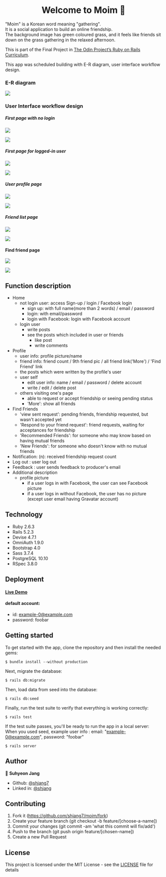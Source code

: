 <h1 align="center">Welcome to Moim 👋</h1>

"Moim" is a Korean word meaning "gathering".<br />
It is a social application to build an online friendship.<br />
The background image has green coloured grass, and it feels like friends sit down on the grass gathering in the relaxed afternoon.<br />

This is part of the Final Project in [The Odin Project’s Ruby on Rails Curriculum](https://www.theodinproject.com/courses/ruby-on-rails/lessons/final-project).

This app was scheduled building with E-R diagram, user interface workflow design.

### E-R diagram
![](./docs/e-r-diagram.png)

### User Interface workflow design

##### First page with no login
![](./docs/home_without_login.jpg)

![](./docs/shot_home.png)

##### First page for logged-in user
![](./docs/home_with_login.jpg)

![](./docs/shot_login_home.png)

##### User profile page
![](./docs/profile_with_login.jpg)

![](./docs/shot_profile.png)

##### Friend list page
![](./docs/friend_list_with_login.jpg)

![](./docs/shot_friends.png)

#### Find friend page
![](./docs/find_friend_with_login.jpg)

![](./docs/shot_find_friends.png)


## Function description

- Home
  * not login user: access Sign-up / login / Facebook login
    + sign up: with full name(more than 2 words) / email / password
    + login: with email/password
    + login with Facebook: login with Facebook account
  * login user
    + write posts
    + see the posts which included in user or friends
      - like post
      - write comments
- Profile
  * user info: profile picture/name
  * friend info: friend count / 9th friend pic / all friend link('More') / 'Find Friend' link
  * the posts which were written by the profile's user
  * user self
    + edit user info: name / email / password / delete account
    + write / edit / delete post
  * others visiting one's page
    + able to request or accept friendship or seeing pending status
    + 'More': show all friends
- Find Friends
  * 'view sent request': pending friends, friendship requested, but wasn't accepted yet
  * 'Respond to your friend request': friend requests, waiting for acceptances for friendship
  * 'Recommended Friends': for someone who may know based on having mutual friends
  * 'New Friends': for someone who doesn't know with no mutual friends
- Notification: (n): received friendship request count
- Log out : user log out
- Feedback : user sends feedback to producer's email
- Additional description
  * profile picture
    + if a user logs in with Facebook, the user can see Facebook picture
    + if a user logs in without Facebook, the user has no picture
      (except user email having Gravatar account)

## Technology

- Ruby 2.6.3
- Rails 5.2.3
- Devise 4.7.1
- OmniAuth 1.9.0
- Bootstrap 4.0
- Sass 3.7.4
- PostgreSQL 10.10
- RSpec 3.8.0

## Deployment

#### [Live Demo](https://rails-moim-suh.herokuapp.com)
#### default account:
 - id: example-0@example.com
 - password: foobar

## Getting started

To get started with the app, clone the repository and then install the needed gems:

```
$ bundle install --without production
```

Next, migrate the database:

```
$ rails db:migrate
```

Then, load data from seed into the database:

```
$ rails db:seed
```

Finally, run the test suite to verify that everything is working correctly:

```
$ rails test
```

If the test suite passes, you'll be ready to run the app in a local server: <br />
When you used seed, example user info : email: "example-0@example.com", password: "foobar"

```
$ rails server
```

## Author

👤 **Suhyeon Jang**

- Github: [@shjang7](https://github.com/shjang7)
- Linked in: [@shjang](https://www.linkedin.com/in/shjang/)

## Contributing

1. Fork it (https://github.com/shjang7/moim/fork)
2. Create your feature branch (git checkout -b feature/[choose-a-name])
3. Commit your changes (git commit -am 'what this commit will fix/add')
4. Push to the branch (git push origin feature/[chosen-name])
5. Create a new Pull Request


## License

This project is licensed under the MIT License - see the [LICENSE](./LICENSE) file for details
